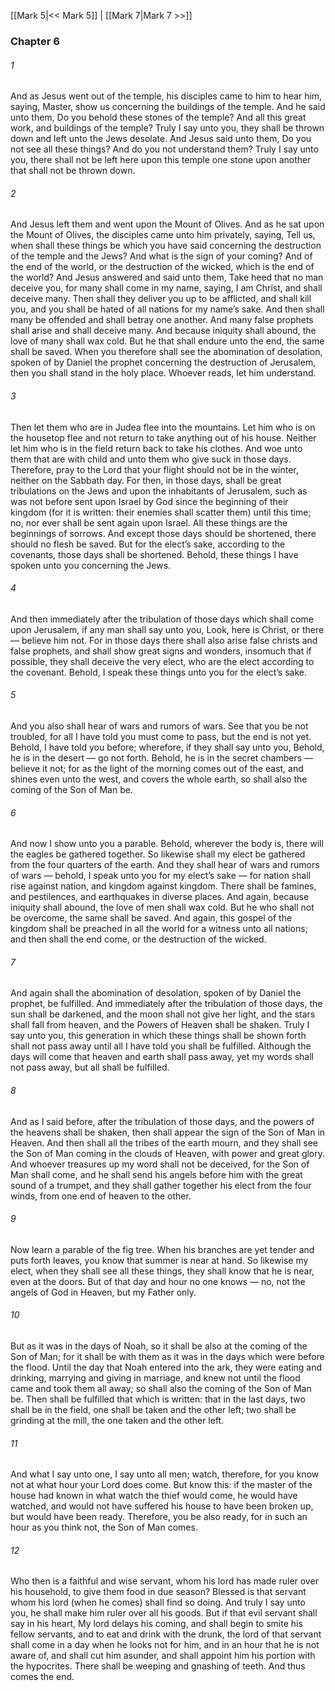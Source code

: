 [[Mark 5|<< Mark 5]]  |  [[Mark 7|Mark 7 >>]]

### Chapter 6
###### 1
And as Jesus went out of the temple, his disciples came to him to hear him, saying, Master, show us concerning the buildings of the temple. And he said unto them, Do you behold these stones of the temple? And all this great work, and buildings of the temple? Truly I say unto you, they shall be thrown down and left unto the Jews desolate. And Jesus said unto them, Do you not see all these things? And do you not understand them? Truly I say unto you, there shall not be left here upon this temple one stone upon another that shall not be thrown down.

###### 2
And Jesus left them and went upon the Mount of Olives. And as he sat upon the Mount of Olives, the disciples came unto him privately, saying, Tell us, when shall these things be which you have said concerning the destruction of the temple and the Jews? And what is the sign of your coming? And of the end of the world, or the destruction of the wicked, which is the end of the world? And Jesus answered and said unto them, Take heed that no man deceive you, for many shall come in my name, saying, I am Christ, and shall deceive many. Then shall they deliver you up to be afflicted, and shall kill you, and you shall be hated of all nations for my name’s sake. And then shall many be offended and shall betray one another. And many false prophets shall arise and shall deceive many. And because iniquity shall abound, the love of many shall wax cold. But he that shall endure unto the end, the same shall be saved. When you therefore shall see the abomination of desolation, spoken of by Daniel the prophet concerning the destruction of Jerusalem, then you shall stand in the holy place. Whoever reads, let him understand.

###### 3
Then let them who are in Judea flee into the mountains. Let him who is on the housetop flee and not return to take anything out of his house. Neither let him who is in the field return back to take his clothes. And woe unto them that are with child and unto them who give suck in those days. Therefore, pray to the Lord that your flight should not be in the winter, neither on the Sabbath day. For then, in those days, shall be great tribulations on the Jews and upon the inhabitants of Jerusalem, such as was not before sent upon Israel by God since the beginning of their kingdom (for it is written: their enemies shall scatter them) until this time; no, nor ever shall be sent again upon Israel. All these things are the beginnings of sorrows. And except those days should be shortened, there should no flesh be saved. But for the elect’s sake, according to the covenants, those days shall be shortened. Behold, these things I have spoken unto you concerning the Jews.

###### 4
And then immediately after the tribulation of those days which shall come upon Jerusalem, if any man shall say unto you, Look, here is Christ, or there — believe him not. For in those days there shall also arise false christs and false prophets, and shall show great signs and wonders, insomuch that if possible, they shall deceive the very elect, who are the elect according to the covenant. Behold, I speak these things unto you for the elect’s sake.

###### 5
And you also shall hear of wars and rumors of wars. See that you be not troubled, for all I have told you must come to pass, but the end is not yet. Behold, I have told you before; wherefore, if they shall say unto you, Behold, he is in the desert — go not forth. Behold, he is in the secret chambers — believe it not; for as the light of the morning comes out of the east, and shines even unto the west, and covers the whole earth, so shall also the coming of the Son of Man be.

###### 6
And now I show unto you a parable. Behold, wherever the body is, there will the eagles be gathered together. So likewise shall my elect be gathered from the four quarters of the earth. And they shall hear of wars and rumors of wars — behold, I speak unto you for my elect’s sake — for nation shall rise against nation, and kingdom against kingdom. There shall be famines, and pestilences, and earthquakes in diverse places. And again, because iniquity shall abound, the love of men shall wax cold. But he who shall not be overcome, the same shall be saved. And again, this gospel of the kingdom shall be preached in all the world for a witness unto all nations; and then shall the end come, or the destruction of the wicked.

###### 7
And again shall the abomination of desolation, spoken of by Daniel the prophet, be fulfilled. And immediately after the tribulation of those days, the sun shall be darkened, and the moon shall not give her light, and the stars shall fall from heaven, and the Powers of Heaven shall be shaken. Truly I say unto you, this generation in which these things shall be shown forth shall not pass away until all I have told you shall be fulfilled. Although the days will come that heaven and earth shall pass away, yet my words shall not pass away, but all shall be fulfilled.

###### 8
And as I said before, after the tribulation of those days, and the powers of the heavens shall be shaken, then shall appear the sign of the Son of Man in Heaven. And then shall all the tribes of the earth mourn, and they shall see the Son of Man coming in the clouds of Heaven, with power and great glory. And whoever treasures up my word shall not be deceived, for the Son of Man shall come, and he shall send his angels before him with the great sound of a trumpet, and they shall gather together his elect from the four winds, from one end of heaven to the other.

###### 9
Now learn a parable of the fig tree. When his branches are yet tender and puts forth leaves, you know that summer is near at hand. So likewise my elect, when they shall see all these things, they shall know that he is near, even at the doors. But of that day and hour no one knows — no, not the angels of God in Heaven, but my Father only.

###### 10
But as it was in the days of Noah, so it shall be also at the coming of the Son of Man; for it shall be with them as it was in the days which were before the flood. Until the day that Noah entered into the ark, they were eating and drinking, marrying and giving in marriage, and knew not until the flood came and took them all away; so shall also the coming of the Son of Man be. Then shall be fulfilled that which is written: that in the last days, two shall be in the field, one shall be taken and the other left; two shall be grinding at the mill, the one taken and the other left.

###### 11
And what I say unto one, I say unto all men; watch, therefore, for you know not at what hour your Lord does come. But know this: if the master of the house had known in what watch the thief would come, he would have watched, and would not have suffered his house to have been broken up, but would have been ready. Therefore, you be also ready, for in such an hour as you think not, the Son of Man comes.

###### 12
Who then is a faithful and wise servant, whom his lord has made ruler over his household, to give them food in due season? Blessed is that servant whom his lord (when he comes) shall find so doing. And truly I say unto you, he shall make him ruler over all his goods. But if that evil servant shall say in his heart, My lord delays his coming, and shall begin to smite his fellow servants, and to eat and drink with the drunk, the lord of that servant shall come in a day when he looks not for him, and in an hour that he is not aware of, and shall cut him asunder, and shall appoint him his portion with the hypocrites. There shall be weeping and gnashing of teeth. And thus comes the end.